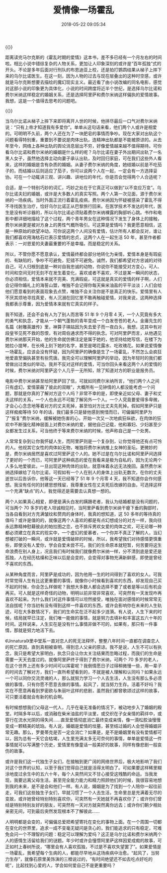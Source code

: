 ﻿---
abbrlink: 3782208845
categories:
- 读书笔记
date: 2018-05-22 09:05:34
description: ''
slug: 3782208845
tags:
- 阅读
- 影评
- 马尔克斯
title: 爱情像一场霍乱
---

{{<meting server="netease" type="song" id="536622304">}}

距离读完马尔克斯的《霍乱时期的爱情》这本书，差不多已经有一个月左右的时间啦。相比小说中错综复杂的人物关系，更加让人印象深刻的或许是“百年孤独”式的开头。不论是多年后面对行刑队的布恩迪亚上校，还是拍打鹦鹉结果从梯子上摔下来的乌尔比诺医生。在这一刻，因为人物的过去与现在层叠出的这种时空感，或许就是马尔克斯想要去描绘的魔幻现实主义。最近看了由小说改编的同名电影，感觉对这部小说的印象更为具体化，小说的时间跨度将近半个世纪，是选择乌尔比诺和费尔米纳这样稳定的婚姻关系，还是选择阿里萨和费尔米纳这样偏执的爱情故事。我想，这是一个值得去思考的问题吧。

{{<douban type="book" id="35643308">}}

当乌尔比诺从梯子上摔下来即将离开人世的时候，他拼尽最后一口气对费尔米纳说：“只有上帝才知道我有多爱你”。单单从这句话来看，他们两个人或许是相爱的。可明明不久前，两个人还在为了一块肥皂的事情而争吵。现在大家对出轨这个问题看得特别重，重要到不要说是肉体出轨，连精神出轨都是不能被原谅的。从去年至今，网络上各种出轨的舆论消息层出不穷，好像爱情越来越不值得期待。可你看乌尔比诺和费尔米纳的婚姻是什么样的呢？乌尔比诺在妻子外出期间出轨了一名黑人女子，虽然他选择主动向妻子承认出轨，及时回归家庭，可在我们这些外人看来，这样的婚姻是含有杂质的婚姻。从妻子费尔米纳的角度，她结婚以前是不吃茄子的，而结婚以后则适应了茄子，你可以说两个人在一起，一定会有一方选择妥协。可在一个动辄讲三观、讲兴趣、讲地位的年代，你是否会觉得两个人合适呢？

合适，是一个特别巧妙的词汇，巧妙之处在于它真正可以做到“以不变应万变”。乌尔比诺夫妇的婚姻，或许是大多数人的真实写照。两个人第一次见面，源于费尔米纳的一场疾病。当时外面正流行着霍乱疫病，费尔米纳因为怀疑被感染了霍乱不得不寻找医生治疗，恰好乌尔比诺正从巴黎旅行回来。在医学技术不发达的年代，医生是没有听诊器的，所以乌尔比诺必须贴着费尔米纳裸露的胸部听心跳。书作和电影中都详细地描绘了这个过程，两个青年男女在这种情况下发生了身体上的接触，费尔米纳更是被对方身上的男性气概所吸引。可这算是爱情吗？我更愿意相信，这是一种原始的欲望冲动，可你说这两个人间没有爱情，估计所有人都会反对，谁让我们都喜欢用海枯石烂表示爱情的忠贞，这两个人在一起生活 50 年，甚至作者都表示：一对恩爱的夫妻最重要的不是幸福，而是稳定的关系。

所以，不管你愿不愿意承认，爱情最终都会部分地转化为亲情，爱情本身是有瑕疵的、有缺陷的，争吵不可避免，犯错不可避免。诚然，我们都希望对方忠诚的对待自己，可人归根到底是一种对自我忠诚的动物，你说你不能接受对方变心，可人、时间和空间无时无刻不在发生着变化，喜欢或者不喜欢，不过是某一瞬间的状态，你必须相信，爱情本来就不完美、充满瑕疵，可这就是真实的爱情的样子啊，人们会记得你婚礼上的海誓山盟，唯独不会记得你每天柴米油盐的平平淡淡；人们会给他们愿意看到的表面现象去点赞，唯独不会关注你是不是真正的快乐。爱情里有人不厌其烦地寻找真爱，有人沉溺在回忆里不敢再触碰爱情，对我来说，这两种选择我都表示尊重，因为爱情本来就有它真实的样子。

我不知道，还会不会有人为了别人而苦等 51 年 9 个月零 4 天，一个人究竟有多大的勇气和执念，才能从一个朝气蓬勃的青年变成一个白发苍苍的老人。金庸先生的名篇《射雕英雄传》里，神算子瑛姑因为失去爱子而一夜白头，我想，这其中有对段皇爷见死不救的怨恨，有对周伯通求而不得的执念。可对阿里萨而言，从他遇见费尔米纳那天开始，他的生命就仿佛注定是属于她的，他坚持给她写信，在楼下为她拉小提琴，在长椅上刻下她的名字，甚至是喝花露水、吃玫瑰花。如果说爱情像一场霍乱，应该会没有怀疑，因为阿里萨的确像是生了一场霍乱，不然怎么会疯狂地爱直至偏执甚至有些荒唐。我完全可以理解阿里萨的举动，因为年轻时的我们都曾做出过类似的举动。我并不反对这样的爱情，可当你回头来看这两个人的爱情的时候，费尔米纳对阿里萨这个人几乎一无所知，除了知道对方的职业是报务员。

电影中费尔米纳甚至给阿里萨回了信，可就如同费尔米纳所言，“他们两个人之间只有虚幻，爱情蒙蔽了彼此的双眼”，大概所有一见钟情的人都没能考虑一个问题，那就是你真的了解对方这个人吗？非常不幸的是，即使亲近如父母、妻子和丈夫这样的关系，一个人也永远不可能了解另外一个人。一个人究竟要爱得多卑微，才会心心念念地等着对方的丈夫死掉，甚至怕对方比丈夫先死掉。假如阿里萨只是这样痴痴等待 50 年的话，我们最多只是替他感到惋惜而已，可偏偏阿里萨为了“报复”费尔米纳，缓解被她伤害的心，开始一次又一次地疯狂纵欲，在肉体的狂欢中不断强化精神层面上对费尔米纳的爱，据他自己记载，他和寡妇、少妇甚至少女都发生过关系，可当他终于等来费尔米纳的时候，他声称自己是一个处男。

人常常复杂到让你我怀疑人生，而阿里萨则是一个复杂到，让你觉得他还有点可怜的人。他视其它女性的肉体如无物，唯独将费尔米纳推上女神的圣坛。更微妙的是，费尔米纳居然是喜欢过阿里萨这个人的。她不过是在乌尔比诺和阿里萨间选择了更好的一个而已，可阿里萨这种病态的爱在我看来是极为自私的，因为无论两个人多么地爱彼此，一旦出现这种肉体的出轨，就意味着永远无法挽回。虽然费尔米纳选择嫁给了乌尔比诺，可假如有一个人在别人的身体上出轨无数次，在你的丈夫逝世以后告诉你，他等这一天已经等了 51 年 9 个月零 4 天，我不知道你会作何感想。我没有任何的封建思想残留，我尊重女性在丈夫死后改嫁的自由，可选择这样一个充满“缺点”的人，我觉得还是需要去认真想一想的。

两个人如果真心相爱，即便是满头白发的蹒跚老者，我认为结婚都是没有问题的，可当两个 70 多岁的老人坦诚相见时，当阿里萨看到费尔米纳干瘪下垂的胸部时，当各自看到对方充满皱纹和赘肉的身体时，我真的想知道，这 50 多年的等待真的值吗？或许是值的的，就像这两个人喜欢的都是有点幻想成分的对方一样，我向往永远靠精神慰藉彼此的帕拉图之恋，也不排斥男欢女爱的肉体之欢，可无论哪一种都必须建立在真实的现实中，一个虚幻的爱慕者，一个你并不真正了解的人，当幻想被打破的一瞬间，或许就是爱情破碎的时候，所以，我希望我们对待感情更慎重些，即使没有人爱你，学会自爱未尝不可。我们的生命原本就短暂，何苦要将这生命浪费在别人身上，况且我们有时候我们就像费尔米纳一样，分不清到底是爱还是孤独，人在经历枯燥和乏味以后是会变的，会变得对事物充满新鲜感，即使是曾经不喜欢的东西。

从某种角度而言，阿里萨是成功的，因为他用一生的时间得到了喜欢的女人。可我时常觉得人生有比这更重要的事情，就像你小时候看到喜欢的东西，却发现自己买不起的时候，你会怎么样做呢？我想大多数人都会选择不要了或者是等以后有机会再买。可人就是这样奇怪的动物，明明以前非常非常喜欢，可突然有一天发现咋再喜欢不起来。为什么我们对这件事情可以坦然接受，唯独在面对感情的时候常常无法自拔呢？你当初有没有得到这样一件喜欢的东西，或许会影响你在未来的人生轨迹，可在大多数情况下，我们的生命实在泛不起多少涟漪。有人说，人生下来的时候，结局就早已注定，我们唯一能做的事情，就是努力去填补和丰富这五六十年的时间。这样说来，人生实在是没有什么事情非做不可的，如果有，那只有一件事情，那就是努力地活下去。

《Unnatural》里中堂系一直对恋人的死无法释怀，整整八年时间一直都在调查恋人的死亡原因，直到真相被查明，得到恋人父亲的原谅。我不是说，人生不可以有执念，我只是希望大家明白，执念只会让你太关注结果而忽略过程，而我们的生命是需要一天天去度过的。就像阿里萨终于得到了费尔米纳，可两个 70 多岁的老人，在这个世界上还有多少时间可以挥霍呢？我倒情愿日子过得稍微慢一些，用一辈子的时间去了解对方，我们一直所希望看到的，不就是被人理解和认同吗？如果永远一个可以同你交流灵魂的人，那么就努力学习一个人去生活，人生没有那么多必须做的事情，只有你愿不愿意去做的事情。起风了，就当努力生存。活着不好吗？我实在不愿意再看到罗密欧与朱丽叶这样的悲剧，虽然我们都曾歌颂过这样的故事，可只要活着就会有新的机会啊。

有时候想想我们父母这一代人，几乎在毫无准备的情况下，被动地步入了婚姻的殿堂。时隔多年以后，或消融在柴米油盐的平淡里，或交织在子女亲情的羁绊中，或穿行在流水光阴的得失间……直至爱情彻底消亡最终变成亲情，像一滴松胶油慢慢变成一颗精美的琥珀。有人说，婚姻是爱情的坟墓，甚至结过婚的人会觉得婚姻非常无趣。那么，罗曼蒂克是否一定会消亡？如果是，是不是婚姻里有没有爱情都可以，因为总有一天它会枯竭，人生里充满太多无可奈何的事情，单单是爱情这一件事情就可以写满整个历史，爱情里有像童话一般美好的故事，同样有像悲剧一般哀伤的故事。

或许是我们这一代独生子女们，在接触到更广阔的网络世界后，极大地影响了我们对这个世界的认知，以至于我们觉得自己就是活得太明白了。可如果要这样稀里糊涂地度过余生中的五六十年，每个人突然间又不甘心接受这残酷的命运。当我发现，我要远离父母生活，甚至完全能力能力和精力照顾他们的时候，我很容易地想到我的未来，是不是会和他们一样。有人说，婚姻是为了找到一个人陪你一起往前走，可我们这些独生子女们，早就习惯了一个人去生活，生命里总是充满着无尽的变故，或许她曾经特别特别喜欢你，可突然有一天她就不再喜欢你了；或许你们曾经是特别特别友好的朋友，可突然有一天对方就突然离你远去；或许你们朝夕相处亲密无间，可到最后突然发现根本不了解彼此……

人明明都是会变的，可偏偏总爱把希望寄托在变化的事物上面。在一个周围一切都在变化的世界里，追求一成不变毫无疑问是贪心的，我们能追求的只有稳定，可难免会问一个不理智的问题：稳定可以理解为爱吗？这正是乌尔比诺和费尔米纳两个人的感情生活留给我们的谜题。年少时或许会憧憬阿里萨这样因爱成痴的故事，可正如村上春树所说，“哪里会有人喜欢孤独，不过是不喜欢失望罢了”。如果爱情是一场霍乱，我希望每个生病的人，都能尽早地从这场疾病中治愈。“起风了，当努力生存”，就像石原里美饰演的三橙说过的，“有时间绝望还不如去吃点好吃的呢”，比起找到心爱的人，学会如何爱自己不是更重要吗？